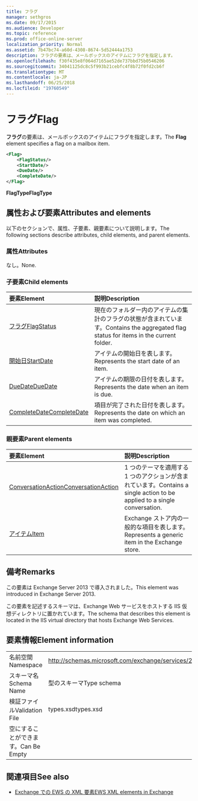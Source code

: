 ```yaml
---
title: フラグ
manager: sethgros
ms.date: 09/17/2015
ms.audience: Developer
ms.topic: reference
ms.prod: office-online-server
localization_priority: Normal
ms.assetid: 7b47bc74-a60d-4308-8674-5d52444a1753
description: フラグの要素は、メールボックスのアイテムにフラグを指定します。
ms.openlocfilehash: f30f435e8f064d7165ae52de737bbd75b0546206
ms.sourcegitcommit: 34041125dc8c5f993b21cebfc4f8b72f0fd2cb6f
ms.translationtype: MT
ms.contentlocale: ja-JP
ms.lasthandoff: 06/25/2018
ms.locfileid: "19760549"
---
```

# <a name="flag"></a><span data-ttu-id="cdbd0-103">フラグ</span><span class="sxs-lookup"><span data-stu-id="cdbd0-103">Flag</span></span>

<span data-ttu-id="cdbd0-104">**フラグ**の要素は、メールボックスのアイテムにフラグを指定します。</span><span class="sxs-lookup"><span data-stu-id="cdbd0-104">The **Flag** element specifies a flag on a mailbox item.</span></span> 
  
```XML
<Flag>
    <FlagStatus/>
    <StartDate/>
    <DueDate/>
    <CompleteDate/>
</Flag>
```

 <span data-ttu-id="cdbd0-105">**FlagType**</span><span class="sxs-lookup"><span data-stu-id="cdbd0-105">**FlagType**</span></span>
## <a name="attributes-and-elements"></a><span data-ttu-id="cdbd0-106">属性および要素</span><span class="sxs-lookup"><span data-stu-id="cdbd0-106">Attributes and elements</span></span>

<span data-ttu-id="cdbd0-107">以下のセクションで、属性、子要素、親要素について説明します。</span><span class="sxs-lookup"><span data-stu-id="cdbd0-107">The following sections describe attributes, child elements, and parent elements.</span></span>
  
### <a name="attributes"></a><span data-ttu-id="cdbd0-108">属性</span><span class="sxs-lookup"><span data-stu-id="cdbd0-108">Attributes</span></span>

<span data-ttu-id="cdbd0-109">なし。</span><span class="sxs-lookup"><span data-stu-id="cdbd0-109">None.</span></span>
  
### <a name="child-elements"></a><span data-ttu-id="cdbd0-110">子要素</span><span class="sxs-lookup"><span data-stu-id="cdbd0-110">Child elements</span></span>

|<span data-ttu-id="cdbd0-111">**要素**</span><span class="sxs-lookup"><span data-stu-id="cdbd0-111">**Element**</span></span>|<span data-ttu-id="cdbd0-112">**説明**</span><span class="sxs-lookup"><span data-stu-id="cdbd0-112">**Description**</span></span>|
|:-----|:-----|
|[<span data-ttu-id="cdbd0-113">フラグ</span><span class="sxs-lookup"><span data-stu-id="cdbd0-113">FlagStatus</span></span>](flagstatus.md) <br/> |<span data-ttu-id="cdbd0-114">現在のフォルダー内のアイテムの集計のフラグの状態が含まれています。</span><span class="sxs-lookup"><span data-stu-id="cdbd0-114">Contains the aggregated flag status for items in the current folder.</span></span>  <br/> |
|[<span data-ttu-id="cdbd0-115">開始日</span><span class="sxs-lookup"><span data-stu-id="cdbd0-115">StartDate</span></span>](startdate.md) <br/> |<span data-ttu-id="cdbd0-116">アイテムの開始日を表します。</span><span class="sxs-lookup"><span data-stu-id="cdbd0-116">Represents the start date of an item.</span></span>  <br/> |
|[<span data-ttu-id="cdbd0-117">DueDate</span><span class="sxs-lookup"><span data-stu-id="cdbd0-117">DueDate</span></span>](duedate.md) <br/> |<span data-ttu-id="cdbd0-118">アイテムの期限の日付を表します。</span><span class="sxs-lookup"><span data-stu-id="cdbd0-118">Represents the date when an item is due.</span></span>  <br/> |
|[<span data-ttu-id="cdbd0-119">CompleteDate</span><span class="sxs-lookup"><span data-stu-id="cdbd0-119">CompleteDate</span></span>](completedate.md) <br/> |<span data-ttu-id="cdbd0-120">項目が完了された日付を表します。</span><span class="sxs-lookup"><span data-stu-id="cdbd0-120">Represents the date on which an item was completed.</span></span>  <br/> |
   
### <a name="parent-elements"></a><span data-ttu-id="cdbd0-121">親要素</span><span class="sxs-lookup"><span data-stu-id="cdbd0-121">Parent elements</span></span>

|<span data-ttu-id="cdbd0-122">**要素**</span><span class="sxs-lookup"><span data-stu-id="cdbd0-122">**Element**</span></span>|<span data-ttu-id="cdbd0-123">**説明**</span><span class="sxs-lookup"><span data-stu-id="cdbd0-123">**Description**</span></span>|
|:-----|:-----|
|[<span data-ttu-id="cdbd0-124">ConversationAction</span><span class="sxs-lookup"><span data-stu-id="cdbd0-124">ConversationAction</span></span>](conversationaction.md) <br/> |<span data-ttu-id="cdbd0-125">1 つのテーマを適用する 1 つのアクションが含まれています。</span><span class="sxs-lookup"><span data-stu-id="cdbd0-125">Contains a single action to be applied to a single conversation.</span></span>  <br/> |
|[<span data-ttu-id="cdbd0-126">アイテム</span><span class="sxs-lookup"><span data-stu-id="cdbd0-126">Item</span></span>](item.md) <br/> |<span data-ttu-id="cdbd0-127">Exchange ストア内の一般的な項目を表します。</span><span class="sxs-lookup"><span data-stu-id="cdbd0-127">Represents a generic item in the Exchange store.</span></span>  <br/> |
   
## <a name="remarks"></a><span data-ttu-id="cdbd0-128">備考</span><span class="sxs-lookup"><span data-stu-id="cdbd0-128">Remarks</span></span>

<span data-ttu-id="cdbd0-129">この要素は Exchange Server 2013 で導入されました。</span><span class="sxs-lookup"><span data-stu-id="cdbd0-129">This element was introduced in Exchange Server 2013.</span></span>
  
<span data-ttu-id="cdbd0-130">この要素を記述するスキーマは、Exchange Web サービスをホストする IIS 仮想ディレクトリに置かれています。</span><span class="sxs-lookup"><span data-stu-id="cdbd0-130">The schema that describes this element is located in the IIS virtual directory that hosts Exchange Web Services.</span></span>
  
## <a name="element-information"></a><span data-ttu-id="cdbd0-131">要素情報</span><span class="sxs-lookup"><span data-stu-id="cdbd0-131">Element information</span></span>

|||
|:-----|:-----|
|<span data-ttu-id="cdbd0-132">名前空間</span><span class="sxs-lookup"><span data-stu-id="cdbd0-132">Namespace</span></span>  <br/> |http://schemas.microsoft.com/exchange/services/2006/types  <br/> |
|<span data-ttu-id="cdbd0-133">スキーマ名</span><span class="sxs-lookup"><span data-stu-id="cdbd0-133">Schema Name</span></span>  <br/> |<span data-ttu-id="cdbd0-134">型のスキーマ</span><span class="sxs-lookup"><span data-stu-id="cdbd0-134">Type schema</span></span>  <br/> |
|<span data-ttu-id="cdbd0-135">検証ファイル</span><span class="sxs-lookup"><span data-stu-id="cdbd0-135">Validation File</span></span>  <br/> |<span data-ttu-id="cdbd0-136">types.xsd</span><span class="sxs-lookup"><span data-stu-id="cdbd0-136">types.xsd</span></span>  <br/> |
|<span data-ttu-id="cdbd0-137">空にすることができます。</span><span class="sxs-lookup"><span data-stu-id="cdbd0-137">Can Be Empty</span></span>  <br/> ||
   
## <a name="see-also"></a><span data-ttu-id="cdbd0-138">関連項目</span><span class="sxs-lookup"><span data-stu-id="cdbd0-138">See also</span></span>



- [<span data-ttu-id="cdbd0-139">Exchange での EWS の XML 要素</span><span class="sxs-lookup"><span data-stu-id="cdbd0-139">EWS XML elements in Exchange</span></span>](ews-xml-elements-in-exchange.md)

